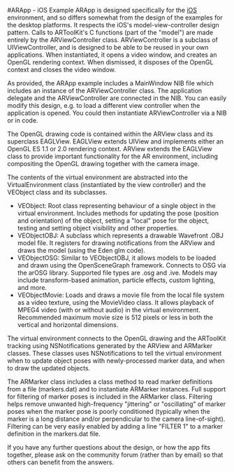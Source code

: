 #ARApp - iOS Example
ARApp is designed specifically for the [iOS][ios_about] environment, and so differs somewhat from the design of the examples for the desktop platforms. It respects the iOS's model-view-controller design pattern. Calls to ARToolKit's C functions (part of the "model") are made entirely by the ARViewController class. ARViewController is a subclass of UIViewController, and is designed to be able to be reused in your own applications. When instantiated, it opens a video window, and creates an OpenGL rendering context. When dismissed, it disposes of the OpenGL context and closes the video window.

As provided, the ARApp example includes a MainWindow NIB file which includes an instance of the ARViewController class. The application delegate and the ARViewController are connected in the NIB. You can easily modify this design, e.g. to load a different view controller when the application is opened. You could then instantiate ARViewController via a NIB or in code.

The OpenGL drawing code is contained within the ARView class and its superclass EAGLView. EAGLView extends UIView and implements either an OpenGL ES 1.1 or 2.0 rendering context. ARView extends the EAGLView class to provide important functionality for the AR environment, including compositing the OpenGL drawing together with the camera image.

The contents of the virtual environment are abstracted into the VirtualEnvironment class (instantiated by the view controller) and the VEObject class and its subclasses.

- VEObject: Root class representing behaviour of a single object in the virtual environment. Includes methods for updating the pose (position and orientation) of the object, setting a "local" pose for the object, testing and setting object visibility and other properties.
- VEObjectOBJ: A subclass which represents a drawable Wavefront .OBJ model file. It registers for drawing notifications from the ARView and draws the model (using the Eden glm code).
- VEObjectOSG: Similar to VEObjectOBJ, it allows models to be loaded and drawn using the OpenSceneGraph framework. Connects to OSG via the arOSG library. Supported file types are .osg and .ive. Models may include transform-based animation, particle effects, custom lighting, and more.
- VEObjectMovie: Loads and draws a movie file from the local file system as a video texture, using the MovieVideo class. It allows playback of MPEG4 video (with or without audio) in the virtual environment. Recommended maximum movie size is 512 pixels or less in both the vertical and horizontal dimensions.

The virtual environment connects to the OpenGL drawing and the ARToolKit tracking using NSNotifications generated by the ARView and ARMarker classes. These classes uses NSNotifications to tell the virtual environment when to update object poses with newly-processed marker data, and when to draw the updated objects.

The ARMarker class includes a class method to read marker definitions from a file (markers.dat) and to instantiate ARMarker instances. Full support for filtering of marker poses is included in the ARMarker class. Filtering helps remove unwanted high-frequency "jittering" or "oscillating" of marker poses when the marker pose is poorly conditioned (typically when the marker is a long distance and/or perpendicular to the camera line-of-sight). Filtering can be very easily enabled by adding a line "FILTER 1" to a marker definition in the markers.dat file.

If you have any further questions about the design, or how the app fits together, please ask on the community forum (rather than by email) so that others can benefit from the answers.

[ios_about]: ../5_iOS/ios_about.md
